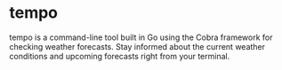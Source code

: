 # tempo
tempo is a command-line tool built in Go using the Cobra framework for checking weather forecasts. Stay informed about the current weather conditions and upcoming forecasts right from your terminal.
